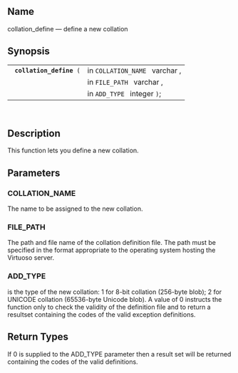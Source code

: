 <div id="fn_collation_define" class="refentry">

<div class="titlepage">

</div>

<div class="refnamediv">

## Name

collation_define — define a new collation

</div>

<div class="refsynopsisdiv">

## Synopsis

<div id="fsyn_collation_define" class="funcsynopsis">

|                               |                                |
|-------------------------------|--------------------------------|
| ` `**`collation_define`**` (` | in `COLLATION_NAME ` varchar , |
|                               | in `FILE_PATH ` varchar ,      |
|                               | in `ADD_TYPE ` integer `)`;    |

<div class="funcprototype-spacer">

 

</div>

</div>

</div>

<div id="desc_collation_define" class="refsect1">

## Description

This function lets you define a new collation.

</div>

<div id="params_collation_define" class="refsect1">

## Parameters

<div id="id82388" class="refsect2">

### COLLATION_NAME

The name to be assigned to the new collation.

</div>

<div id="id82391" class="refsect2">

### FILE_PATH

The path and file name of the collation definition file. The path must
be specified in the format appropriate to the operating system hosting
the Virtuoso server.

</div>

<div id="id82394" class="refsect2">

### ADD_TYPE

is the type of the new collation: 1 for 8-bit collation (256-byte blob);
2 for UNICODE collation (65536-byte Unicode blob). A value of 0
instructs the function only to check the validity of the definition file
and to return a resultset containing the codes of the valid exception
definitions.

</div>

</div>

<div id="ret_collation_define" class="refsect1">

## Return Types

If 0 is supplied to the ADD_TYPE parameter then a result set will be
returned containing the codes of the valid definitions.

</div>

</div>
